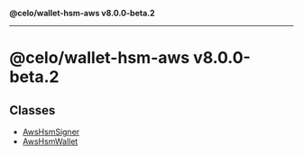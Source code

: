 **@celo/wallet-hsm-aws v8.0.0-beta.2**

***

# @celo/wallet-hsm-aws v8.0.0-beta.2

## Classes

- [AwsHsmSigner](classes/AwsHsmSigner.md)
- [AwsHsmWallet](classes/AwsHsmWallet.md)
